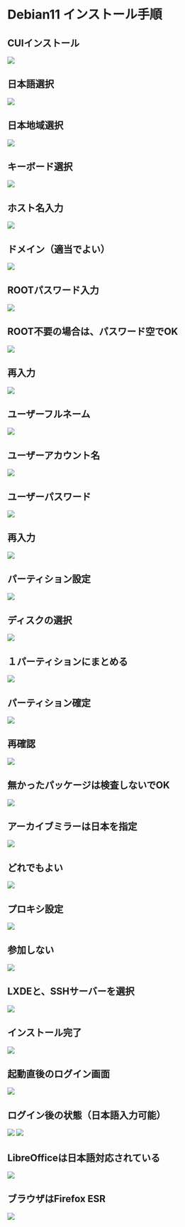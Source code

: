 # Debian11 インストール手順

## CUIインストール
![](/img/Debian11_LXDE_001.png)
## 日本語選択
![](/img/Debian11_LXDE_002.png)
## 日本地域選択
![](/img/Debian11_LXDE_003.png)
## キーボード選択
![](/img/Debian11_LXDE_004.png)
## ホスト名入力
![](/img/Debian11_LXDE_005.png)
## ドメイン（適当でよい）
![](/img/Debian11_LXDE_006.png)
## ROOTパスワード入力
![](/img/Debian11_LXDE_007.png)
## ROOT不要の場合は、パスワード空でOK
![](/img/Debian11_LXDE_008.png)
## 再入力
![](/img/Debian11_LXDE_009.png)
## ユーザーフルネーム
![](/img/Debian11_LXDE_010.png)
## ユーザーアカウント名
![](/img/Debian11_LXDE_011.png)
## ユーザーパスワード
![](/img/Debian11_LXDE_012.png)
## 再入力
![](/img/Debian11_LXDE_013.png)
## パーティション設定
![](/img/Debian11_LXDE_014.png)
## ディスクの選択
![](/img/Debian11_LXDE_015.png)
## １パーティションにまとめる
![](/img/Debian11_LXDE_016.png)
## パーティション確定
![](/img/Debian11_LXDE_017.png)
## 再確認
![](/img/Debian11_LXDE_018.png)
## 無かったパッケージは検査しないでOK
![](/img/Debian11_LXDE_019.png)
## アーカイブミラーは日本を指定
![](/img/Debian11_LXDE_020.png)
## どれでもよい
![](/img/Debian11_LXDE_021.png)
## プロキシ設定
![](/img/Debian11_LXDE_022.png)
## 参加しない
![](/img/Debian11_LXDE_023.png)
## LXDEと、SSHサーバーを選択
![](/img/Debian11_LXDE_024.png)
## インストール完了
![](/img/Debian11_LXDE_025.png)
## 起動直後のログイン画面
![](/img/Debian11_LXDE_026.png)
## ログイン後の状態（日本語入力可能）
![](/img/Debian11_LXDE_027.png)
![](/img/Debian11_LXDE_032.png)
## LibreOfficeは日本語対応されている
![](/img/Debian11_LXDE_029.png)
## ブラウザはFirefox ESR
![](/img/Debian11_LXDE_030.png)